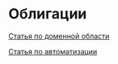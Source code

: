# Облигации

[Статья по доменной области](domain-paper.md)

[Статья по автоматизации](automation-paper.md)
